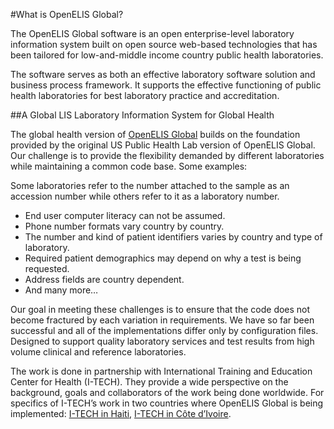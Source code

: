 #What is OpenELIS Global?

The OpenELIS Global software is an open enterprise-level laboratory information system built on open source web-based technologies that has been tailored for low-and-middle income country public health laboratories.

The software serves as both an effective laboratory software solution and business process framework. It supports the effective functioning of public health laboratories for best laboratory practice and accreditation.


##A Global LIS
Laboratory Information System for Global Health

The global health version of [OpenELIS Global](https://openelis-global.org) builds on the foundation provided by the original US Public Health Lab version of OpenELIS Global. Our challenge is to provide the flexibility demanded by different laboratories while maintaining a common code base. Some examples:

Some laboratories refer to the number attached to the sample as an accession number while others refer to it as a laboratory number.

- End user computer literacy can not be assumed.
- Phone number formats vary country by country.
- The number and kind of patient identifiers varies by country and type of laboratory.
- Required patient demographics may depend on why a test is being requested.
- Address fields are country dependent.
- And many more…

Our goal in meeting these challenges is to ensure that the code does not become fractured by each variation in requirements. We have so far been successful and all of the implementations differ only by configuration files. Designed to support quality laboratory services and test results from high volume clinical and reference laboratories.

The work is done in partnership with International Training and Education Center for Health (I-TECH). They provide a wide perspective on the background, goals and collaborators of the work being done worldwide. For specifics of I-TECH’s work in two countries where OpenELIS Global is being implemented: [I-TECH in Haiti](https://www.go2itech.org/where-we-work/haiti/), [I-TECH in Côte d’Ivoire](https://www.go2itech.org/where-we-work/cote-divoire/).
